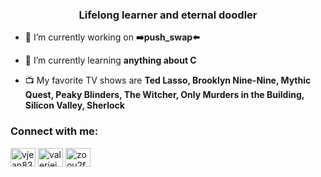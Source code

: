 <h3 align="center">Lifelong learner and eternal doodler</h3>

- 🔭 I’m currently working on **➡️push_swap⬅️**

- 🌱 I’m currently learning **anything about C**

- 📺 My favorite TV shows are **Ted Lasso, Brooklyn Nine-Nine, Mythic Quest, Peaky Blinders, The Witcher, Only Murders in the Building, Silicon Valley, Sherlock**

<h3 align="left">Connect with me:</h3>
<p align="left">
<a href="https://twitter.com/vjean83" target="blank"><img align="center" src="https://raw.githubusercontent.com/rahuldkjain/github-profile-readme-generator/master/src/images/icons/Social/twitter.svg" alt="vjean83" height="30" width="40" /></a>
<a href="https://linkedin.com/in/valeriejean01" target="blank"><img align="center" src="https://raw.githubusercontent.com/rahuldkjain/github-profile-readme-generator/master/src/images/icons/Social/linked-in-alt.svg" alt="valeriejean01" height="30" width="40" /></a>
<a href="https://instagram.com/zoou2foo" target="blank"><img align="center" src="https://raw.githubusercontent.com/rahuldkjain/github-profile-readme-generator/master/src/images/icons/Social/instagram.svg" alt="zoou2foo" height="30" width="40" /></a>
</p>
